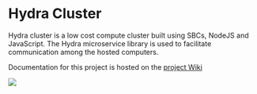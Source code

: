 # Hydra Cluster

Hydra cluster is a low cost compute cluster built using SBCs, NodeJS and JavaScript. The Hydra microservice library is used to facilitate communication among the hosted computers.

Documentation for this project is hosted on the [project Wiki](https://github.com/cjus/hydra-cluster/wiki)

![](https://github.com/cjus/hydra-cluster/wiki/images/hydra-cluster-night.jpg)

